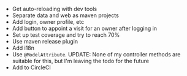 * Get auto-reloading with dev tools
* Separate data and web as maven projects
* Add login, owner profile, etc
* Add button to appoint a visit for an owner after logging in
* Set up test coverage and try to reach 70%
* Use maven release plugin
* Add i18n
* Use `@ModelAttribute`. UPDATE: None of my controller methods are suitable for this, but I'm leaving the todo for the future
* Add to CircleCI
